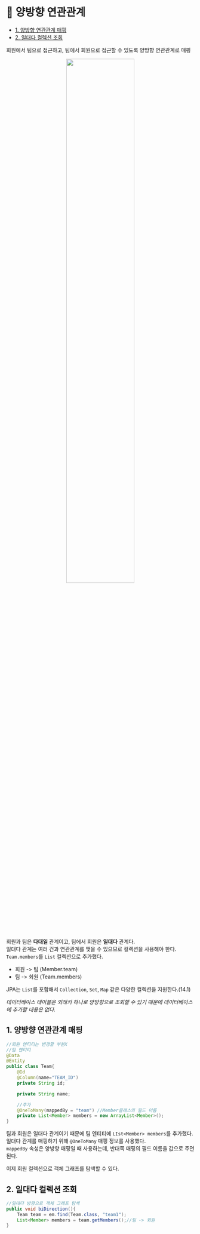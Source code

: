 # 🔗 양방향 연관관계 
- [1. 양방향 연관관계 매핑](#1-양방향-연관관계-매핑)
- [2. 일대다 컬렉션 조회](#2-일대다-컬렉션-조회)

회원에서 팀으로 접근하고, 팀에서 회원으로 접근할 수 있도록 양방향 연관관계로 매핑   
<p align="center"><img src="https://velog.velcdn.com/post-images%2Fconatuseus%2F3a0867c0-e529-11e9-9426-0f575ede7eb4%2Fimage.png" width="60%"></p>   

회원과 팀은 **다대일** 관계이고, 팀에서 회원은 **일대다** 관계다.   
일대다 관계는 여러 건과 연관관계를 맺을 수 있으므로 컬렉션을 사용해야 한다.   
`Team.members`를 `List` 컬렉션으로 추가했다.   
- 회원 -> 팀 (Member.team)
- 팀 -> 회원 (Team.members)   

JPA는 `List`를 포함해서 `Collection`, `Set`, `Map` 같은 다양한 컬렉션을 지원한다.(14.1)   

*데이터베이스 테이블은 외래키 하나로 양방향으로 조회할 수 있기 때문에 데이터베이스에 추가할 내용은 없다.*

## 1. 양방향 연관관계 매핑   
```java
//회원 엔티티는 변경할 부분X
//팀 엔티티
@Data
@Entity
public class Team{
    @Id
    @Column(name="TEAM_ID")
    private String id;

    private String name;

    //추가
    @OneToMany(mappedBy = "team") //Member클래스의 필드 이름
    private List<Member> members = new ArrayList<Member>();
}
```   
팀과 회원은 일대다 관계이기 때문에 팀 엔티티에 `LIst<Member> members`를 추가했다.   
일대다 관계를 매핑하기 위해 `@OneToMany` 매핑 정보를 사용했다.   
`mappedBy` 속성은 양방향 매핑일 때 사용하는데, 반대쪽 매핑의 필드 이름을 값으로 주면 된다.   

이제 회원 컬렉션으로 객체 그래프를 탐색할 수 있다.

## 2. 일대다 컬렉션 조회   
```java
//일대다 방향으로 객체 그래프 탐색
public void biDirection(){
    Team team = em.find(Team.class, "team1");
    List<Member> members = team.getMembers();//팀 -> 회원
}
```